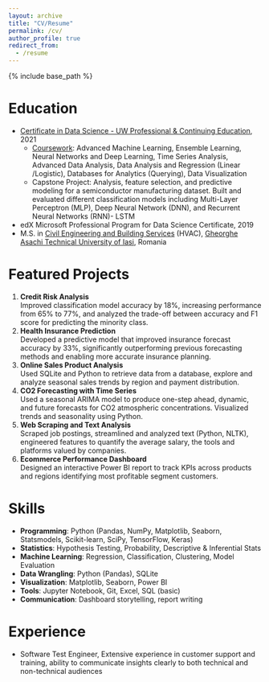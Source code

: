 ```yaml
---
layout: archive
title: "CV/Resume"
permalink: /cv/
author_profile: true
redirect_from:
  - /resume
---
```


{% include base_path %}

Education
======
* [Certificate in Data Science - UW Professional & Continuing Education](https://www.pce.uw.edu/certificates/data-science), 2021
  * [Coursework](https://github.com/ciDSproj/coursework): Advanced Machine Learning, Ensemble Learning, Neural Networks and Deep Learning, Time Series Analysis, Advanced Data Analysis, Data Analysis and Regression (Linear /Logistic), Databases for Analytics (Querying), Data Visualization
  * Capstone Project: Analysis, feature selection, and predictive modeling for a semiconductor manufacturing dataset. Built and evaluated different classification models including Multi-Layer Perceptron (MLP), Deep Neural Network (DNN), and Recurrent Neural Networks (RNN)- LSTM
* edX Microsoft Professional Program for Data Science Certificate, 2019
* M.S. in [Civil Engineering and Building Services](https://ci.tuiasi.ro/?lang=en) (HVAC), [Gheorghe Asachi Technical University of Iasi](https://www.tuiasi.ro/?lang=en), Romania

Featured Projects
======
1. **Credit Risk Analysis**<br/>
Improved classification model accuracy by 18%, increasing performance from 65% to 77%, and analyzed the trade-off between accuracy and F1 score for predicting the minority class.
2. **Health Insurance Prediction**<br/>
Developed a predictive model that improved insurance forecast accuracy by 33%, significantly outperforming previous forecasting methods and enabling more accurate insurance planning.
3. **Online Sales Product Analysis**<br/>
Used SQLite and Python to retrieve data from a database, explore and analyze seasonal sales trends by region and payment distribution.
4. **CO2 Forecasting with Time Series**<br/>
Used a seasonal ARIMA model to produce one-step ahead, dynamic, and future forecasts for CO2 atmospheric concentrations. Visualized trends and seasonality using Python. 
5. **Web Scraping and Text Analysis**<br/>
Scraped job postings, streamlined and analyzed text (Python, NLTK), engineered features to quantify the average salary, the tools and platforms valued by companies.
6. **Ecommerce Performance Dashboard**<br/>
Designed an interactive Power BI report to track KPIs across products and regions identifying most profitable segment customers.

Skills
======
* **Programming**: Python (Pandas, NumPy, Matplotlib, Seaborn, Statsmodels, Scikit-learn, SciPy, TensorFlow, Keras)
* **Statistics**: Hypothesis Testing, Probability, Descriptive & Inferential Stats
* **Machine Learning**: Regression, Classification, Clustering, Model Evaluation
* **Data Wrangling**: Python (Pandas), SQLite
* **Visualization**: Matplotlib, Seaborn, Power BI
* **Tools**: Jupyter Notebook, Git, Excel, SQL (basic)
* **Communication**: Dashboard storytelling, report writing

Experience
======
* Software Test Engineer, Extensive experience in customer support and training, ability to communicate insights clearly to both technical and non-technical audiences